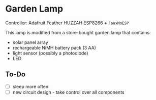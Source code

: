 # Garden Lamp

Controller: Adafruit Feather HUZZAH ESP8266 + `FauxMoESP`

This lamp is modified from a store-bought garden lamp that contains:
- solar panel array
- rechargeable NiMH battery pack (3 AA)
- light sensor (possibly a photodiode)
- LED

## To-Do
- [ ] sleep more often
- [ ] new circuit design - take control over all components
